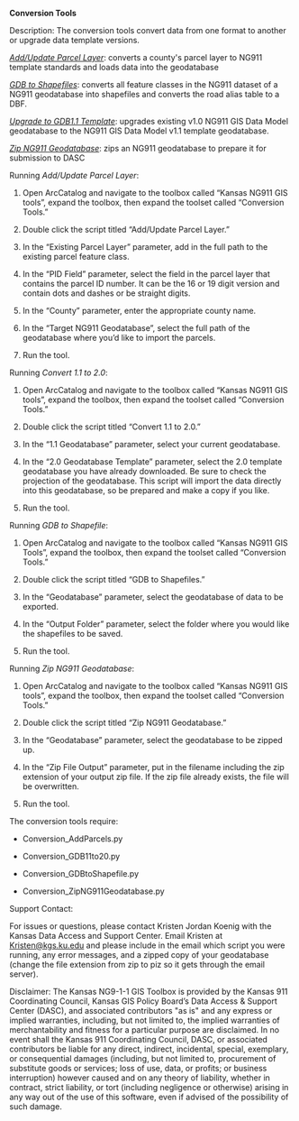 **Conversion Tools**

Description: The conversion tools convert data from one format to
another or upgrade data template versions.

[*Add/Update Parcel Layer*](#parcels): converts a county's parcel layer to NG911
template standards and loads data into the geodatabase

[*GDB to Shapefiles*](#gdb2shp): converts all feature classes in the NG911 dataset
of a NG911 geodatabase into shapefiles and converts the road alias table
to a DBF.

[*Upgrade to GDB1.1 Template*](#upgrade11): upgrades existing v1.0 NG911 GIS Data
Model geodatabase to the NG911 GIS Data Model v1.1 template geodatabase.

[*Zip NG911 Geodatabase*](#zip): zips an NG911 geodatabase to prepare it for
submission to DASC

<a name="parcels"></a>
Running *Add/Update Parcel Layer*:

1.  Open ArcCatalog and navigate to the toolbox called “Kansas NG911 GIS
    tools”, expand the toolbox, then expand the toolset called
    “Conversion Tools.”

2.  Double click the script titled “Add/Update Parcel Layer.”

3.	In the “Existing Parcel Layer” parameter, add in the full path to the existing 
parcel feature class.

4.	In the “PID Field” parameter, select the field in the parcel layer that contains 
the parcel ID number. It can be the 16 or 19 digit version and contain dots and 
dashes or be straight digits. 

5.	In the “County” parameter, enter the appropriate county name.

6.	In the “Target NG911 Geodatabase”, select the full path of the geodatabase where 
you’d like to import the parcels.

7.	Run the tool.


<a name="upgrade11"></a>
Running *Convert 1.1 to 2.0*:

1.  Open ArcCatalog and navigate to the toolbox called “Kansas NG911 GIS
    tools”, expand the toolbox, then expand the toolset called
    “Conversion Tools.”

2.  Double click the script titled “Convert 1.1 to 2.0.”

3.  In the “1.1 Geodatabase” parameter, select your
    current geodatabase.

4.  In the “2.0 Geodatabase Template” parameter, select the 2.0 template
    geodatabase you have already downloaded. Be sure to check the
    projection of the geodatabase. This script will import the data
    directly into this geodatabase, so be prepared and make a copy if
    you like.

5.  Run the tool.

<a name="gdb2shp"></a>
Running *GDB to Shapefile*:

1.  Open ArcCatalog and navigate to the toolbox called “Kansas NG911 GIS
    Tools”, expand the toolbox, then expand the toolset called
    “Conversion Tools.”

2.  Double click the script titled “GDB to Shapefiles.”

3.  In the “Geodatabase” parameter, select the geodatabase of data to
    be exported.

4.  In the “Output Folder” parameter, select the folder where you would
    like the shapefiles to be saved.

5.  Run the tool.

<a name="zip"></a>
Running *Zip NG911 Geodatabase*:

1.  Open ArcCatalog and navigate to the toolbox called “Kansas NG911 GIS
    tools”, expand the toolbox, then expand the toolset called
    “Conversion Tools.”

2.  Double click the script titled “Zip NG911 Geodatabase.”

3.  In the “Geodatabase” parameter, select the geodatabase to be
    zipped up.

4.  In the “Zip File Output” parameter, put in the filename including
    the zip extension of your output zip file. If the zip file already
    exists, the file will be overwritten.

5.  Run the tool.


The conversion tools require:

-	Conversion\_AddParcels.py

-   Conversion\_GDB11to20.py

-   Conversion\_GDBtoShapefile.py

-   Conversion\_ZipNG911Geodatabase.py

Support Contact:

For issues or questions, please contact Kristen Jordan Koenig with the
Kansas Data Access and Support Center. Email Kristen at
<Kristen@kgs.ku.edu> and please include in the email which script you
were running, any error messages, and a zipped copy of your geodatabase
(change the file extension from zip to piz so it gets through the email
server).

Disclaimer: The Kansas NG9-1-1 GIS Toolbox is provided by the Kansas 911
Coordinating Council, Kansas GIS Policy Board’s Data Access & Support
Center (DASC), and associated contributors "as is" and any express or
implied warranties, including, but not limited to, the implied
warranties of merchantability and fitness for a particular purpose are
disclaimed. In no event shall the Kansas 911 Coordinating Council, DASC,
or associated contributors be liable for any direct, indirect,
incidental, special, exemplary, or consequential damages (including, but
not limited to, procurement of substitute goods or services; loss of
use, data, or profits; or business interruption) however caused and on
any theory of liability, whether in contract, strict liability, or tort
(including negligence or otherwise) arising in any way out of the use of
this software, even if advised of the possibility of such damage.
